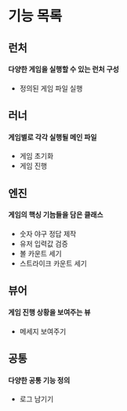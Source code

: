 # 기능 목록

## 런처

#### 다양한 게임을 실행할 수 있는 런처 구성

- 정의된 게임 파일 실행

## 러너

#### 게임별로 각각 실행될 메인 파일

- 게임 초기화
- 게임 진행

## 엔진

#### 게임의 핵싱 기늠들을 담은 클래스

- 숫자 야구 정답 제작
- 유저 입력값 검증
- 볼 카운트 세기
- 스트라이크 카운트 세기

## 뷰어

#### 게임 진행 상황을 보여주는 뷰

- 메세지 보여주기

## 공통

#### 다양한 공통 기능 정의

- 로그 남기기